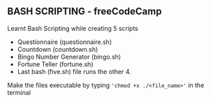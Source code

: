 ## BASH SCRIPTING - freeCodeCamp

Learnt Bash Scripting while creating 5 scripts
- Questionnaire (questionnaire.sh)
- Countdown (countdown.sh)
- Bingo Number Generator (bingo.sh)
- Fortune Teller (fortune.sh)
- Last bash (five.sh) file runs the other 4.


Make the files executable by typing `'chmod +x ./<file_name>'` in the terminal
